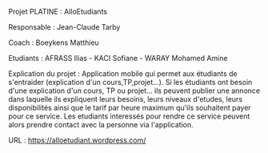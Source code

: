 
Projet PLATINE : AlloEtudiants

Responsable : Jean-Claude Tarby

Coach : Boeykens Matthieu

Etudiants : AFRASS Ilias - KACI Sofiane - WARAY Mohamed Amine


Explication du projet : 
Application mobile qui permet aux étudiants de s'entraider (explication d'un cours,TP,projet...).
Si les étudiants ont besoin d'une explication d'un cours, TP ou projet... ils peuvent publier une annonce 
dans laquelle ils expliquent leurs besoins, leurs niveaux d'etudes, leurs disponibilités ainsi que le tarif par
heure maximum qu'ils souhaitent payer pour ce service. 
Les etudiants interessés pour rendre ce service peuvent alors prendre contact avec la personne via 
l'application.

URL : https://alloetudiant.wordpress.com/

